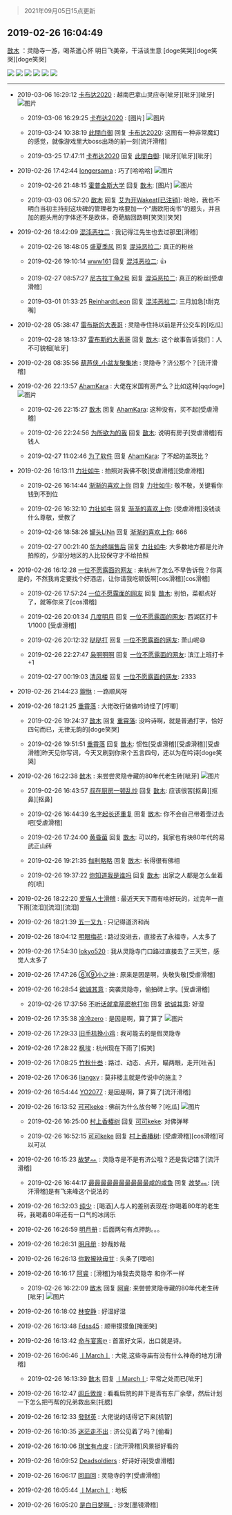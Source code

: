 > 2021年09月05日15点更新
<link rel="stylesheet" href="https://cdn.jsdelivr.net/gh/taotie6/sampleJSON@main/css/photo_show.css">


 ## 2019-02-26 16:04:49 

 [㪚木](https://www.coolapk.com/feed/10491166?shareKey=ZGVkNjNkYjE3MzM2NjEzMTc0OGU~) ：灵隐寺一游，喝茶遣心怀
明日飞美帝，干活谈生意
[doge笑哭][doge笑哭][doge笑哭] 

<div class="album">
<img class="img-item" src="https://image.coolapk.com/feed/2019/0226/16/1081091_1551168271_198@4072x2036.jpg" />
<img class="img-item" src="https://image.coolapk.com/feed/2019/0226/16/1081091_1551168274_3214@2036x4072.jpg" />
<img class="img-item" src="https://image.coolapk.com/feed/2019/0226/16/1081091_1551168277_2648@4072x2036.jpg" />
<img class="img-item" src="https://image.coolapk.com/feed/2019/0226/16/1081091_1551168280_108@2036x4072.jpg" />
<img class="img-item" src="https://image.coolapk.com/feed/2019/0226/16/1081091_1551168283_7497@2036x4072.jpg" />
<img class="img-item" src="https://image.coolapk.com/feed/2019/0226/16/1081091_1551168286_6588@2036x4072.jpg" />
</div>

 ------- 

- 2019-03-06 16:29:12 [卡布达2020](uid=696546) : 越南巴拿山灵应寺[呲牙][呲牙][呲牙] ![图片](https://image.coolapk.com/feed/2019/0306/16/696546_1551860950_275@1440x1080.jpg)

    - 2019-03-06 16:29:25 [卡布达2020](uid=696546) : [图片] ![图片](https://image.coolapk.com/feed/2019/0306/16/696546_1551860963_406@1440x1080.jpg)

    - 2019-03-24 10:38:19 [此間白御](uid=922027) 回复 [卡布达2020](uid=696546): 这图有一种非常魔幻的感觉，就像游戏里大boss出场的前一刻[流汗滑稽] 

    - 2019-03-25 17:47:11 [卡布达2020](uid=696546) 回复 [此間白御](uid=922027): [呲牙][呲牙][呲牙] 

- 2019-02-26 17:42:44 [longersama](uid=585827) : 巧了[哈哈哈] ![图片](https://image.coolapk.com/feed/2019/0226/17/585827_1551174161_4441@3324x2493.jpg)

    - 2019-02-26 21:48:15 [霍普金斯大学](uid=1336921) 回复 [㪚木](uid=1081091): [图片] ![图片](https://image.coolapk.com/feed/2019/0226/21/1336921_1551188893_4487@3526x2351.jpg)

    - 2019-03-03 06:57:20 [㪚木](uid=1081091) 回复 [艾为开Wakeat[已注销]](uid=884424): 哈哈，我也不明白当初主持刻这块碑的管理者为啥要加一个“唐欧阳询书”的题头，并且加的题头用的字体还不是欧体，奇葩脑回路啊[笑哭][笑哭] 

- 2019-02-26 18:42:09 [混沌恶拉二](uid=914557) : 我记得江先生也去过那里[滑稽] 

    - 2019-02-26 18:48:05 [盛夏季风](uid=435283) 回复 [混沌恶拉二](uid=914557): 真正的粉丝 

    - 2019-02-26 19:10:14 [www161](uid=533710) 回复 [混沌恶拉二](uid=914557): 👍 

    - 2019-02-27 08:57:27 [尼古拉丁龟2号](uid=1669604) 回复 [混沌恶拉二](uid=914557): 真正的粉丝[受虐滑稽] 

    - 2019-03-01 01:33:25 [ReinhardtLeon](uid=658577) 回复 [混沌恶拉二](uid=914557): 三月加急[t耐克嘴] 

- 2019-02-28 05:38:47 [雷布斯的大表哥](uid=2340210) : 灵隐寺住持以前是开公交车的[吃瓜] 

    - 2019-02-28 18:13:37 [雷布斯的大表哥](uid=2340210) 回复 [㪚木](uid=1081091): 这个故事告诉我们：人不可貌相[呲牙] 

- 2019-02-28 08:35:56 [葫芦侠_小盆友聚集地](uid=984921) : 灵隐寺？济公那个？[流汗滑稽] 

- 2019-02-26 22:13:57 [AhamKara](uid=838821) : 大佬在米国有房产么？比如这种[qqdoge] ![图片](https://image.coolapk.com/feed/2019/0226/22/838821_1551190435_3994@1920x1080.jpg)

    - 2019-02-26 22:15:27 [㪚木](uid=1081091) 回复 [AhamKara](uid=838821): 这种没有，买不起[受虐滑稽] 

    - 2019-02-26 22:24:56 [为所欲为的我](uid=1726933) 回复 [㪚木](uid=1081091): 说明有房子[受虐滑稽]有钱人 

    - 2019-02-27 11:02:46 [为了软件](uid=2085353) 回复 [AhamKara](uid=838821): 了不起的盖茨比？ 

- 2019-02-26 16:13:11 [力壮如牛](uid=977469) : 拍照对我佛不敬[受虐滑稽][受虐滑稽] 

    - 2019-02-26 16:14:44 [渐渐的喜欢上你](uid=1072352) 回复 [力壮如牛](uid=977469): 敬不敬，关键看你钱到不到位 

    - 2019-02-26 16:32:10 [力壮如牛](uid=977469) 回复 [渐渐的喜欢上你](uid=1072352): [受虐滑稽]没钱谈什么尊敬，受教了 

    - 2019-02-26 18:58:26 [罐头LiNn](uid=550512) 回复 [渐渐的喜欢上你](uid=1072352): 666 

    - 2019-02-27 00:21:40 [华为终端售后](uid=1065152) 回复 [力壮如牛](uid=977469): 大多数地方都是允许拍照的，少部分地区的人比较保守才不给拍照 

- 2019-02-26 16:12:28 [一位不愿露面的网友](uid=786293) : 来杭州了怎么不早告诉我？你真是的，不然我肯定要找个好酒店，让你请我吃顿饭啊[cos滑稽][cos滑稽] 

    - 2019-02-26 17:57:24 [一位不愿露面的网友](uid=786293) 回复 [㪚木](uid=1081091): 别怕，菜都点好了，就等你来了[cos滑稽] 

    - 2019-02-26 20:01:34 [几度明月](uid=1907488) 回复 [一位不愿露面的网友](uid=786293): 西湖区打卡1/1000 [受虐滑稽] 

    - 2019-02-26 20:12:32 [哒哒打](uid=1552732) 回复 [一位不愿露面的网友](uid=786293): 萧山呢😄 

    - 2019-02-26 22:27:47 [枭啊啊啊](uid=1681178) 回复 [一位不愿露面的网友](uid=786293): 滨江上班打卡+1 

    - 2019-02-27 00:19:03 [清风楼](uid=865339) 回复 [一位不愿露面的网友](uid=786293): 2333 

- 2019-02-26 21:44:23 [貔恘](uid=1812407) : 一路顺风呀 

- 2019-02-26 18:21:25 [重霄落](uid=445462) : 大佬改行做做吟诗怪了[哼唧] 

    - 2019-02-26 19:24:37 [㪚木](uid=1081091) 回复 [重霄落](uid=445462): 没吟诗啊，就是普通打字，恰好四句而已，无律无韵的[doge笑哭] 

    - 2019-02-26 19:51:51 [重霄落](uid=445462) 回复 [㪚木](uid=1081091): 惯性[受虐滑稽][受虐滑稽][受虐滑稽]昨天见你写词，今天又刷到你来个五言四句，还以为在吟诗[doge笑哭] 

- 2019-02-26 16:22:38 [㪚木](uid=1081091) : 来尝尝灵隐寺藏的80年代老生砖[呲牙] ![图片](https://image.coolapk.com/feed/2019/0226/16/1081091_1551169264_8716@1080x1440.jpg)

    - 2019-02-26 16:43:57 [叔在厨房一顿乱炒](uid=1631618) 回复 [㪚木](uid=1081091): 应该很苦[抠鼻][抠鼻][抠鼻] 

    - 2019-02-26 16:44:39 [名字起长还重复](uid=485854) 回复 [㪚木](uid=1081091): 你不会自己带着壶过去吧[受虐滑稽] 

    - 2019-02-26 17:24:00 [黄昏菌](uid=924019) 回复 [㪚木](uid=1081091): 可以的，我家也有块80年代的易武正山砖 

    - 2019-02-26 19:21:35 [伽利略略](uid=682613) 回复 [㪚木](uid=1081091): 长得很有佛相 

    - 2019-02-26 19:37:22 [你知道我是谁吗](uid=495662) 回复 [㪚木](uid=1081091): 出家之人都是怎么坐着的[喷] 

- 2019-02-26 18:22:20 [爱猫人士滑稽](uid=870981) : 最近天天下雨有啥好玩的，过完年一直下雨[流泪][流泪][流泪] 

- 2019-02-26 18:21:39 [五一又九](uid=739702) : 只记得道济和尚 

- 2019-02-26 18:04:12 [明眼梅花](uid=680693) : 路过没进去，直接去了永福寺，人太多了 

- 2019-02-26 17:54:30 [lokyo520](uid=527718) : 我从灵隐寺门口路过直接去了三天竺，感觉人太多了 

- 2019-02-26 17:47:26 [⑥l⑨小之神](uid=519174) : 原来是因是啊，失敬失敬[受虐滑稽] 

- 2019-02-26 16:28:54 [欲诚其意](uid=1503826) : 突袭灵隐寺，偷拍碑上字。[受虐滑稽] 

    - 2019-02-26 17:37:56 [不听话就拿筋麽枪打你](uid=1247411) 回复 [欲诚其意](uid=1503826): 好湿 

- 2019-02-26 17:35:38 [冷冷zero](uid=1161800) : 是因是啊，算了算了 ![图片](https://image.coolapk.com/feed/2019/0226/11/1161800_1551150219_6672@720x711.jpg)

- 2019-02-26 17:29:33 [旧手机换小鸡](uid=2302161) : 我可能去的是假灵隐寺 

- 2019-02-26 17:28:22 [枫埃](uid=673379) : 杭州现在下雨了[假笑] 

- 2019-02-26 17:08:25 [竹秋什叁](uid=2319428) : 路过、动态、点开，瞄两眼，走开[吐舌] 

- 2019-02-26 17:06:36 [liangxy](uid=159769) : 莫非楼主就是传说中的施主？ 

- 2019-02-26 16:54:44 [YO2077](uid=1757685) : 是因是啊，算了算了[流汗滑稽] 

- 2019-02-26 16:13:52 [可可keke](uid=2190423) : 佛前为什么放台琴？[吃瓜] ![图片](https://image.coolapk.com/feed/2019/0226/16/2190423_1551168831_0533@1704x1500.jpg)

    - 2019-02-26 16:25:00 [村上香椿树](uid=1121303) 回复 [可可keke](uid=2190423): 对佛弹琴 

    - 2019-02-26 16:52:15 [可可keke](uid=2190423) 回复 [村上香椿树](uid=1121303): [受虐滑稽][cos滑稽]可以可以 

- 2019-02-26 16:15:23 [故梦ᨐ](uid=1337167) : 灵隐寺是不是有济公哦？还是我记错了[流汗滑稽] 

    - 2019-02-26 16:44:17 [最最最最最最最最最最咸的咸鱼](uid=1188069) 回复 [故梦ᨐ](uid=1337167): [流汗滑稽]是有飞来峰这个说法的 

- 2019-02-26 16:32:03 [纯少](uid=2297993) : [喝酒]人与人的差别表现在:你喝着80年的老生砖，我喝着80年还有一口气的冰阔乐 

- 2019-02-26 16:26:59 [明月册](uid=1789146) : 后面两句有点押韵。。。 

- 2019-02-26 16:26:31 [明月册](uid=1789146) : 妙哉妙哉 

- 2019-02-26 16:26:13 [你敢攏袂毋甘](uid=1956455) : 头条了[嘿哈] 

- 2019-02-26 16:16:17 [阿睿](uid=486093) : [滑稽]为啥我去灵隐寺 和你不一样 

    - 2019-02-26 16:22:09 [㪚木](uid=1081091) 回复 [阿睿](uid=486093): 来尝尝灵隐寺藏的80年代老生砖[呲牙] ![图片](https://image.coolapk.com/feed/2019/0226/16/1081091_1551169264_8716@1080x1440.jpg)

- 2019-02-26 16:18:02 [林安静](uid=1711813) : 好湿好湿 

- 2019-02-26 16:13:48 [Fdss45](uid=554927) : 顺带摸摸鱼[掩面笑] 

- 2019-02-26 16:13:42 [命与宴离ღ](uid=932976) : 首富好文采，出口就是诗。 

- 2019-02-26 16:06:46 [丨March丨](uid=1139702) : 大佬,这些寺庙有没有什么神奇的地方[滑稽] 

    - 2019-02-26 16:13:39 [㪚木](uid=1081091) 回复 [丨March丨](uid=1139702): 平常之处而已[呲牙] 

- 2019-02-26 16:12:47 [闾丘敦煌](uid=1712684) : 看看后院的井下是否有东厂余孽，然后计划一下怎么把丐帮的兄弟救出来[托腮] 

- 2019-02-26 16:12:33 [發财英](uid=1209049) : 大佬说的话得记下来[机智] 

- 2019-02-26 16:10:35 [迷茫走不出](uid=1129625) : 济公见着了吗？[偷看] 

- 2019-02-26 16:10:06 [琪宝有点皮](uid=2083094) : [流汗滑稽]风景挺好看的 

- 2019-02-26 16:09:52 [Deadsoldiers](uid=2272770) : 好诗好诗[受虐滑稽] 

- 2019-02-26 16:06:17 [回皿回](uid=1430084) : 灵隐寺的字[受虐滑稽] 

- 2019-02-26 16:05:44 [丨March丨](uid=1139702) : 地板 

- 2019-02-26 16:05:20 [是白日梦啊_](uid=1428500) : 沙发[墨镜滑稽] 

